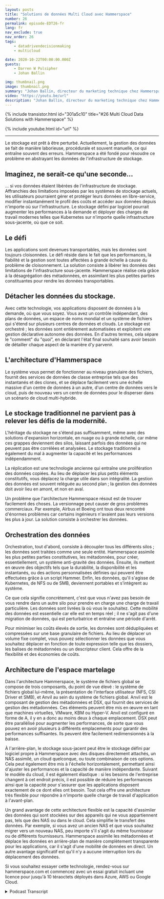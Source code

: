 ```yaml
---
layout: posts
title: "Solutions de données Multi Cloud avec Hammerspace"
number: 26
permalink: episode-EDT26-fr
lang: fr
nav_exclude: true
nav_order: 26
tags:
    - datadrivendecisionmaking
    - multicloud

date: 2020-10-22T00:00:00.000Z
guests:
    - Darren W Pulsipher
    - Johan Ballin

img: thumbnail.png
image: thumbnail.png
summary: "Johan Ballin, directeur du marketing technique chez Hammerspace, et Darren Pulsipher, architecte de solutions en chef du secteur public chez Intel, discutent de la technologie de cloud hybride de Hammerspace qui libère les données de l'infrastructure de stockage, offrant ainsi une portabilité et des performances des données."
video: "https://youtu.be/url"
description: "Johan Ballin, directeur du marketing technique chez Hammerspace, et Darren Pulsipher, architecte de solutions en chef du secteur public chez Intel, discutent de la technologie de cloud hybride de Hammerspace qui libère les données de l'infrastructure de stockage, offrant ainsi une portabilité et des performances des données."
---
```


<div>
{% include transistor.html id="301a5c10" title="#26 Multi Cloud Data Solutions with Hammerspace" %}

{% include youtube.html id="url" %}
</div>

---

Le stockage est prêt à être perturbé. Actuellement, la gestion des données se fait de manière laborieuse, procédurale et souvent manuelle, ce qui entraîne souvent des erreurs. Hammerspace a été fondé pour résoudre ce problème en abstrayant les données de l'infrastructure de stockage.

## Imaginez, ne serait-ce qu'une seconde...

... si vos données étaient libérées de l'infrastructure de stockage. Affranchies des limitations imposées par les systèmes de stockage actuels, les utilisateurs pourraient gérer et protéger leurs données en libre-service, modifier instantanément le profil des coûts et accéder aux données depuis n'importe où sur l'infrastructure. Le stockage défini par logiciel pourrait augmenter les performances à la demande et déployer des charges de travail modernes telles que Kubernetes sur n'importe quelle infrastructure sous-jacente, où que ce soit.

## Le défi

Les applications sont devenues transportables, mais les données sont toujours cloisonnées. Le défi réside dans le fait que les performances, la fiabilité et la gestion sont toutes affectées à grande échelle à cause du problème de cloisonnement. La solution consiste à libérer les données des limitations de l'infrastructure sous-jacente. Hammerspace réalise cela grâce à la désagrégation des métadonnées, en assimilant les plus petites parties constituantes pour rendre les données transportables.

## Détacher les données du stockage.

Avec cette technologie, vos applications disposent de données à la demande, où que vous soyez. Vous avez un contrôle indépendant, des plans de données, un espace de noms mondial et un système de fichiers qui s'étend sur plusieurs centres de données et clouds. Le stockage est orchestré ; les données sont entièrement automatisées et exploitent une gestion déclarative autonome des données. En d'autres termes, cela sépare le "comment" du "quoi", en déclarant l'état final souhaité sans avoir besoin de détailler chaque aspect de la manière d'y parvenir.

## L'architecture d'Hammerspace

Le système vous permet de fonctionner au niveau granulaire des fichiers, fournit des services de données de classe entreprise tels que des instantanés et des clones, et se déplace facilement vers une échelle massive d'un centre de données à un autre, d'un centre de données vers le cloud, puis de nouveau vers un centre de données pour le disperser dans un scénario de cloud multi-hybride.

## Le stockage traditionnel ne parvient pas à relever les défis de la modernité.

L'héritage du stockage ne s'étend pas suffisamment, même avec des solutions d'expansion horizontale, en nuage ou à grande échelle, car même ces grappes deviennent des silos, laissant parfois des données qui ne peuvent pas être corrélées et analysées. Le stockage traditionnel a également du mal à augmenter la capacité et les performances indépendamment.

La réplication est une technologie ancienne qui entraîne une prolifération des données copiées. Au lieu de déplacer les plus petits éléments constitutifs, vous déplacez la charge utile dans son intégralité. La gestion des données est souvent reléguée au second plan ; la gestion des données doit avoir lieu en amont, et non en aval.

Un problème que l'architecture Hammerspace résout est de trouver facilement des choses. La versionnage peut causer de gros problèmes commerciaux. Par exemple, Airbus et Boeing ont tous deux rencontré d'énormes problèmes car certains ingénieurs n'avaient pas leurs versions les plus à jour. La solution consiste à orchestrer les données.

## Orchestration des données

Orchestration, tout d'abord, consiste à découpler tous les différents silos ; les données sont traitées comme une seule entité. Hammerspace assimile les plus petites parties constitutives, les métadonnées, pour créer, essentiellement, un système anti-gravité des données. Ensuite, ils mettent en œuvre des objectifs tels que la durabilité, la disponibilité et les instantanés, ou des actions personnalisées définies qui peuvent être effectuées grâce à un script Hammer. Enfin, les données, qu'il s'agisse de Kubernetes, de NFS ou de SMB, deviennent portables et s'intègrent au système.

Ce que cela signifie concrètement, c'est que vous n'avez pas besoin de vous rendre dans un autre silo pour prendre en charge une charge de travail particulière. Les données sont livrées là où vous le souhaitez. Cette mobilité des données est essentielle car elle est en temps réel ; il ne s'agit pas d'une migration de données, qui est perturbatrice et entraîne une période d'arrêt.

Pour minimiser les coûts élevés de sortie, les données sont dédupliquées et compressées sur une base granulaire de fichiers. Au lieu de déplacer un volume fixe complet, vous pouvez sélectionner les données que vous souhaitez déplacer en fonction de toute expression telle que les dossiers, les balises de métadonnées ou un descripteur client. Cela offre de la flexibilité et des économies de coûts.

## Architecture de l'espace martelage

Dans l'architecture Hammerspace, le système de fichiers global se compose de trois composants, du point de vue élevé : le système de fichiers global lui-même, la présentation de l'interface utilisateur (NFS, CSI Driver et SMB), et Anvil au sein du système de fichiers global. Anvil est le composant de gestion des métadonnées et DSX, qui fournit des services de gestion des métadonnées. Ces éléments peuvent être mis en œuvre en tant que machines virtuelles, VMware, KBM ou Hyper-V. Anvil est configuré en forme de A, il y en a donc au moins deux à chaque emplacement. DSX peut être parallélisé pour augmenter les performances, de sorte que vous pouvez en avoir plusieurs à différents emplacements pour garantir des performances suffisantes. Ils peuvent être facilement redimensionnés à la baisse.

À l'arrière-plan, le stockage sous-jacent peut être le stockage défini par logiciel propre à Hammerspace avec des disques directement attachés, un NAS assimilé, un cloud quelconque, ou toute combinaison de ces options. Cela peut également être mis à l'échelle horizontalement, permettant ainsi d'ajuster les performances et la capacité de manière indépendante. Suivant le modèle du cloud, il est également élastique : si les besoins de l'entreprise changent à cet endroit précis, il est possible de réduire les performances ainsi que la capacité pour s'assurer que les applications disposent exactement de ce dont elles ont besoin. Tout cela offre une architecture très flexible pour répondre à n'importe quelle charge de travail d'application à l'avant-plan.

Un grand avantage de cette architecture flexible est la capacité d'assimiler des données qui sont stockées sur des appareils qui ne vous appartiennent pas, tels que des NAS ou dans le cloud. Cela simplifie le transfert des données. Par exemple, si vous avez un ancien NAS et que vous souhaitez migrer vers un nouveau NAS, peu importe s'il s'agit du même fournisseur ou de différents fournisseurs. Hammerspace assimile les métadonnées et déplace les données en arrière-plan de manière complètement transparente pour les applications, car il s'agit d'une mobilité de données en direct. Un autre avantage significatif est qu'il n'y a aucune interruption lors du déplacement des données.

Si vous souhaitez essayer cette technologie, rendez-vous sur hammerspace.com et commencez avec un essai gratuit incluant une licence pour jusqu'à 10 téraoctets déployés dans Azure, AWS ou Google Cloud.



<details>
<summary> Podcast Transcript </summary>

<p></p>

</details>
